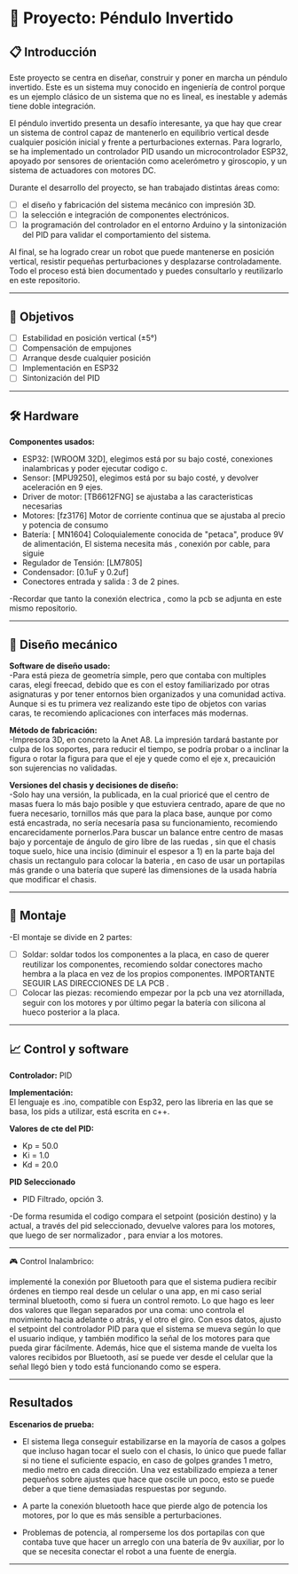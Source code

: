 # 🧩 Proyecto: Péndulo Invertido

## 📋 Introducción
Este proyecto se centra en diseñar, construir y poner en marcha un péndulo invertido. Este es un sistema muy conocido en ingeniería de control porque es un ejemplo clásico de un sistema que no es lineal, es inestable y además tiene doble integración. 

El péndulo invertido presenta un desafío interesante, ya que hay que crear un sistema de control capaz de mantenerlo en equilibrio vertical desde cualquier posición inicial y frente a perturbaciones externas. Para lograrlo, se ha implementado un controlador PID usando un microcontrolador ESP32, apoyado por sensores de orientación como acelerómetro y giroscopio, y un sistema de actuadores con motores DC. 

Durante el desarrollo del proyecto, se han trabajado distintas áreas como:
- [ ] el diseño y fabricación del sistema mecánico con impresión 3D.
- [ ] la selección e integración de componentes electrónicos.
- [ ] la programación del controlador en el entorno Arduino y la sintonización del PID para validar el comportamiento del sistema.

Al final, se ha logrado crear un robot que puede mantenerse en posición vertical, resistir pequeñas perturbaciones y desplazarse controladamente. Todo el proceso está bien documentado y puedes consultarlo y reutilizarlo en este repositorio.

---

## 🎯 Objetivos
- [ ] Estabilidad en posición vertical (±5°)
- [ ] Compensación de empujones
- [ ] Arranque desde cualquier posición
- [ ] Implementación en ESP32
- [ ] Sintonización del PID

---

## 🛠️ Hardware
**Componentes usados:**
- ESP32: [WROOM 32D], elegimos está por su bajo costé, conexiones inalambricas y poder ejecutar codigo c.
- Sensor: [MPU9250], elegimos está por su bajo costé, y devolver aceleración en 9 ejes.
- Driver de motor: [TB6612FNG] se ajustaba a las caracteristicas necesarias
- Motores: [fz3176] Motor de corriente continua que se ajustaba al precio y potencia de consumo
- Batería: [ MN1604] Coloquialemente conocida de "petaca", produce 9V de alimentación, El sistema necesita más , conexión por cable, para siguie
- Regulador de Tensión: [LM7805]
- Condensador: [0.1uF y 0.2uf]
- Conectores entrada y salida :  3 de 2 pines.

-Recordar que tanto la conexión electrica , como la pcb se adjunta en este mismo repositorio.

---

## 🧱 Diseño mecánico
**Software de diseño usado:**  
-Para está pieza de geometría simple, pero que contaba con multiples caras, elegí freecad, debido que es con el estoy familiarizado por otras asignaturas y por tener entornos bien organizados y una comunidad activa. Aunque si es tu primera vez realizando este tipo de objetos con varias caras, te recomiendo aplicaciones con interfaces más modernas.

**Método de fabricación:**  
-Impresora 3D, en concreto la Anet A8. La impresión tardará bastante por culpa de los soportes, para reducir el tiempo, se podría probar o a inclinar la figura o rotar la figura para que el eje y quede como el eje x, precauición  son sujerencias no validadas. 

**Versiones del chasis y decisiones de diseño:**  
-Solo hay una versión, la publicada, en la cual prioricé que el centro de masas fuera lo más bajo posible y que estuviera centrado, apare de que no fuera necesario, tornillos más que para la placa base, aunque por como está  encastrada, no sería necesaría pasa su funcionamiento, recomiendo encarecidamente pornerlos.Para buscar un balance entre centro de masas bajo y porcentaje de ángulo de giro libre de las ruedas , sin que el chasis toque suelo, hice una incisio (diminuir el espesor a 1) en la parte baja del chasis un rectangulo para colocar la bateria , en caso de usar un portapilas más grande o una batería que superé las dimensiones de la usada habría que modificar el chasis.

---

## 🔌 Montaje
-El montaje se divide en 2 partes:
- [ ] Soldar: soldar todos los componentes a la placa, en caso de querer reutilizar los componentes, recomiendo soldar conectores macho hembra a la placa en vez de los propios componentes. IMPORTANTE SEGUIR LAS DIRECCIONES DE LA PCB .
- [ ] Colocar las piezas: recomiendo empezar por la pcb una vez atornillada, seguir con los motores y por último pegar la batería con silicona al hueco posterior a la placa. 
---


## 📈 Control y software
**Controlador:** PID

**Implementación:**  
El lenguaje es .ino, compatible con  Esp32, pero las libreria en las que se basa, los pids a utilizar, está escrita en c++.

**Valores de cte del PID:**  
- Kp = 50.0
- Ki = 1.0
- Kd = 20.0

**PID Seleccionado**
- PID Filtrado, opción 3.


-De forma resumida el codigo  compara el setpoint (posición destino) y la actual, a través del pid seleccionado, devuelve valores para los motores, que luego de ser normalizador , para enviar a los motores.

---

🎮 Control Inalambrico:

implementé la conexión por Bluetooth para que el sistema pudiera recibir órdenes en tiempo real desde un celular o una app, en mi caso serial terminal bluetooth, como si fuera un control remoto. Lo que hago es leer dos valores que llegan separados por una coma: uno controla el movimiento hacia adelante o atrás, y el otro el giro. Con esos datos, ajusto el setpoint del controlador PID para que el sistema se mueva según lo que el usuario indique, y también modifico la señal de los motores para que pueda girar fácilmente. Además, hice que el sistema mande de vuelta los valores recibidos por Bluetooth, así se puede ver desde el celular que la señal llegó bien y todo está funcionando como se espera.

---

## Resultados
**Escenarios de prueba:**
- El sistema llega conseguir estabilizarse en la mayoría de casos a golpes que incluso hagan tocar el suelo con el chasis, lo único que puede fallar si no tiene el suficiente espacio, en caso de golpes grandes 1 metro, medio metro en cada dirección. Una vez estabilizado empieza a tener pequeños sobre ajustes que hace que oscile un poco, esto se puede deber a que tiene demasiadas respuestas por segundo.

- A parte la conexión bluetooth hace que pierde algo de potencia los motores, por lo que es más sensible a perturbaciones.

- Problemas de potencia, al romperseme los dos portapilas con que contaba tuve que hacer un arreglo con una batería de 9v auxiliar, por lo que se necesita conectar el robot a una fuente de energía. 

  
---
